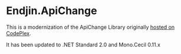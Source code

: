 # Endjin.ApiChange

This is a modernization of the ApiChange Library originally [hosted on CodePlex](https://archive.codeplex.com/?p=apichange).

It has been updated to .NET Standard 2.0 and Mono.Cecil 0.11.x